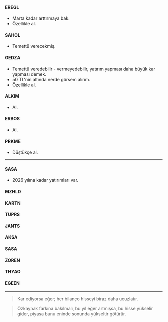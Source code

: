 #### EREGL
- Marta kadar arttırmaya bak.
- Özellikle al.

#### SAHOL
- Temettü verecekmiş.

#### GEDZA
- Temettü veredebilir - vermeyedebilir, yatırım yapması daha büyük kar yapması demek.
- 50 TL'nin altında nerde görsem alırım.
- Özellikle al.

#### ALKIM
- Al.

#### ERBOS
- Al.

#### PRKME
- Düştükçe al.

---

#### SASA
- 2026 yılına kadar yatırımları var.

#### MZHLD


#### KARTN


#### TUPRS


#### JANTS


#### AKSA


#### SASA


#### ZOREN


#### THYAO


#### EGEEN


---

> Kar ediyorsa eğer; her bilanço hisseyi biraz daha ucuzlatır.

> Özkaynak farkına bakılmalı, bu yıl eğer artmışsa, bu hisse yükselir gider, piyasa bunu eninde sonunda yükseltir götürür.
